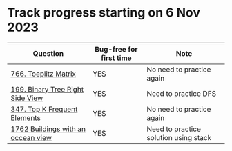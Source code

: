 # Track progress starting on 6 Nov 2023
| Question                                                                                      | Bug-free for first time | Note                         |
| ---------------------------------------------------------------------                         | ----------------------- |------------------------------|
| [766. Toeplitz Matrix](https://leetcode.com/problems/toeplitz-matrix)                         | YES                     | No need to practice again    |
| [199. Binary Tree Right Side View](https://leetcode.com/problems/binary-tree-right-side-view) | YES                     | Need to practice DFS         |
| [347. Top K Frequent Elements](https://leetcode.com/problems/top-k-frequent-elements/)        | YES                     | No need to practice again    |
| [1762 Buildings with an occean view](https://leetcode.com/problems/buildings-with-an-ocean-view)  | YES                 | Need to practice solution using stack   |
